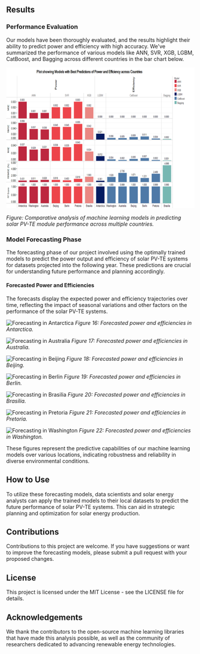 ## Results

### Performance Evaluation

Our models have been thoroughly evaluated, and the results highlight their ability to predict power and efficiency with high accuracy. We've summarized the performance of various models like ANN, SVR, XGB, LGBM, CatBoost, and Bagging across different countries in the bar chart below.

![Model Performance Summary](resized_Best_Models_All.png)

*Figure: Comparative analysis of machine learning models in predicting solar PV-TE module performance across multiple countries.*

### Model Forecasting Phase

The forecasting phase of our project involved using the optimally trained models to predict the power output and efficiency of solar PV-TE systems for datasets projected into the following year. These predictions are crucial for understanding future performance and planning accordingly.

#### Forecasted Power and Efficiencies

The forecasts display the expected power and efficiency trajectories over time, reflecting the impact of seasonal variations and other factors on the performance of the solar PV-TE systems.

![Forecasting in Antarctica](/path/to/antarctica_forecast.png)
*Figure 16: Forecasted power and efficiencies in Antarctica.*

![Forecasting in Australia](/path/to/australia_forecast.png)
*Figure 17: Forecasted power and efficiencies in Australia.*

![Forecasting in Beijing](/path/to/beijing_forecast.png)
*Figure 18: Forecasted power and efficiencies in Beijing.*

![Forecasting in Berlin](/path/to/berlin_forecast.png)
*Figure 19: Forecasted power and efficiencies in Berlin.*

![Forecasting in Brasilia](/path/to/brasilia_forecast.png)
*Figure 20: Forecasted power and efficiencies in Brasilia.*

![Forecasting in Pretoria](/path/to/pretoria_forecast.png)
*Figure 21: Forecasted power and efficiencies in Pretoria.*

![Forecasting in Washington](/path/to/washington_forecast.png)
*Figure 22: Forecasted power and efficiencies in Washington.*

These figures represent the predictive capabilities of our machine learning models over various locations, indicating robustness and reliability in diverse environmental conditions.

## How to Use

To utilize these forecasting models, data scientists and solar energy analysts can apply the trained models to their local datasets to predict the future performance of solar PV-TE systems. This can aid in strategic planning and optimization for solar energy production.

## Contributions

Contributions to this project are welcome. If you have suggestions or want to improve the forecasting models, please submit a pull request with your proposed changes.

## License

This project is licensed under the MIT License - see the LICENSE file for details.

## Acknowledgements

We thank the contributors to the open-source machine learning libraries that have made this analysis possible, as well as the community of researchers dedicated to advancing renewable energy technologies.

